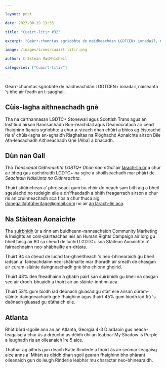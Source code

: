 ```yaml
---

layout: post

date: 2023-08-19 13:33

title: "Cuairt-litir #32"

excerpt: "Geàrr-chunntas sgrìobhte de naidheachdan LGDTCEN+ ionadail, nàiseanta ‘s bho air feadh an t-saoghail."

image: /images/icons/cuairt-litir.png

author: Crìstean MacMhìcheil

categories: ["Cuairt-litir"]
  
---
```


Geàrr-chunntas sgrìobhte de naidheachdan LGDTCEN+ ionadail, nàiseanta ‘s bho air feadh an t-saoghail.

## Cùis-lagha aithneachadh gnè

Tha na carthannasan LGDTC+ Stonewall agus Scottish Trans agus an Institiud airson Rannsachadh Bun-reachdail agus Deamocratach air cead fhaighinn fianais sgrìobhte a chur a-steach dhan chùirt a bhios ag èisteachd ris a' chùis-lagha an-aghaidh Riaghaltas na Rìoghachd Aonaichte airson Bile Ath-leasachadh Aithneachadh Gnè (Alba) a bhacadh.

## Dùn nan Gall

Tha _Tionscadal Oidhreachta LGBTQ+ Dhùn nan nGall_ air [làrach-lìn ùr](https://donegallgbtqheritage.com) a chur air bhog gus eachdraidh LGDTC+ na sgìre a shoillseachadh mar phàirt de _Seachtain Náisiúnta na Oidhreachta_.

Thuirt stiùirichean a' phròiseact gum bu chòir do neach sam bith aig a bheil sgeulachd no rudeigin eile a dh'fhaodadh a bhith freagarrach airson a chur ris an cruinneachadh aca fios a chur thuca aig [donegalllgbtqheritage@gmail.com](mailto:donegalllgbtqheritage@gmail.com) no air [an làrach-lìn aca](https://donegallgbtqheritage.com/share-your-story/).

## Na Stàitean Aonaichte

Tha [suirbhidh](https://www.youtube.com/watch?v=jUPpCD9x06s) ùr a rinn am buidheann-rannsachaidh Community Marketing & Insights an com-pàirteachas leis an Human Rights Campaign air lorg gu bheil faisg air 80 sa cheud de luchd LGDTC+ sna Stàitean Aonaichte a' faireachdainn neo-shàbhailte an-dràsta.

Thuirt 94 sa cheud de luchd tar-ghnèitheach 's neo-bhìnearaidh gu bheil iadsan a' faireachdainn neo-shàbhailte mar thoradh air sreath de chasgan air cùram-slàinte daingneachadh gnè bho chionn ghoirid.

Thuirt 43% den fheadhainn a ghabh pàirt san suirbhidh gu bheil na casgan seo air droch-bhuaidh a thoirt air an slàinte-inntinn aca.

Thuirt 53% gum biodh iad deònach gluasad gu stàit eile airson cùram-slàinte daingneachadh gnè fhaighinn agus thuirt 45% gum biodh iad fiù 's deònach gluasad gu dùthaich eile.

## Atlanta

Bhòt bòrd-sgoile ann an an Atlanta, Georgia 4-3 Diardaoin gus neach-teagaisg a chur às a dreuchd as dèidh dhi an leabhar My Shadow is Purple a leughadh ris an oileanaich ìre 5 aice.

Thathar ag aithris gun deach Katie Rinderle a thoirt às an seòmar-teagaisg aice anns a' Mhàrt as dèidh dhan sgoil gearan fhaighinn bho phàrant oileanaich gun do leugh Rinderle leabhar mu charactar neo-bhìnearaidh.